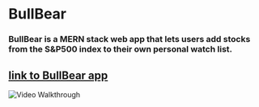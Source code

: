 # BullBear

### BullBear is a MERN stack web app that lets users add stocks from the S&P500 index to their own personal watch list.

## [link to BullBear app](https://bullbear.netlify.app/)

<img src='https://i.imgur.com/So6taFr.gif' title='BullBear Video Walkthrough' width='' alt='Video Walkthrough' />


